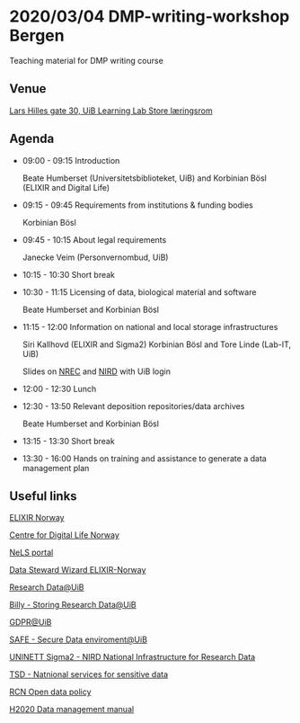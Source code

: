 2020/03/04 DMP-writing-workshop Bergen 
======

Teaching material for DMP writing course

## Venue
[Lars Hilles gate 30, UiB Learning Lab Store læringsrom](http://bit.ly/2RDl0hX "MazeMap")

## Agenda
* 09:00 - 09:15 Introduction

  Beate Humberset (Universitetsbiblioteket, UiB) and Korbinian Bösl (ELIXIR and Digital Life)
  
* 09:15 - 09:45 Requirements from institutions & funding bodies

  Korbinian Bösl
  
* 09:45 - 10:15 About legal requirements

  Janecke Veim (Personvernombud, UiB)
  
* 10:15 - 10:30 Short break

* 10:30 - 11:15 Licensing of data, biological material and software

  Beate Humberset and Korbinian Bösl

* 11:15 - 12:00 Information on national and local storage infrastructures

  Siri Kallhovd (ELIXIR and Sigma2) Korbinian Bösl and  Tore Linde (Lab-IT, UiB)
  
  Slides on [NREC](https://universityofbergen-my.sharepoint.com/:b:/g/personal/siri_kallhovd_uib_no/EYogvzaHD8dGhIkLwHURO_kB3FKDPEg-NJKHJCzY1x57lQ?e=Dcw6lr) and [NIRD](https://universityofbergen-my.sharepoint.com/:b:/g/personal/siri_kallhovd_uib_no/EfPCJuBX_WNGuMStMKKiCiEB9qHhHQyfo33slHdlwckQ9g?e=JcX0Gz) with UiB login

* 12:00 - 12:30 Lunch

* 12:30 - 13:50 Relevant deposition repositories/data archives

  Beate Humberset and Korbinian Bösl
  
* 13:15 - 13:30 Short break
 
* 13:30 - 16:00 Hands on training and assistance to generate a data management plan

## Useful links

  [ELIXIR Norway](https://www.elixir-norway.org/)
  
  [Centre for Digital Life Norway](https://digitallifenorway.org/gb/)
  
  [NeLS portal](https://nels.bioinfo.no/)
  
  [Data Steward Wizard ELIXIR-Norway](https://elixir-no.ds-wizard.org/)
  
  [Research Data@UiB](https://www.uib.no/en/ub/111372/research-data)
  
  [Billy - Storing Research Data@UiB](https://it.uib.no/Billy)
  
  [GDPR@UiB](https://www.uib.no/personvern)
  
  [SAFE - Secure Data enviroment@UiB](https://www.uib.no/en/it/131011/safe-secure-access-research-data-and-e-infrastructure)
  
  [UNINETT Sigma2 - NIRD National Infrastructure for Research Data](https://documentation.sigma2.no/storage/nird.html)
  
  [TSD - Natnional services for sensitive data](https://www.uio.no/english/services/it/research/sensitive-data/index.html)
  
  [RCN Open data policy](https://www.forskningsradet.no/en/Adviser-research-policy/open-science/open-access-to-research-data/)
  
  [H2020 Data management manual](https://ec.europa.eu/research/participants/docs/h2020-funding-guide/cross-cutting-issues/open-access-data-management/data-management_en.htm)
